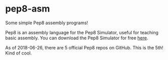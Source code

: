 # pep8-asm
Some simple Pep8 assembly programs!

Pep8 is an assembly language for the Pep8 Simulator, useful for teaching basic assembly. You can download the Pep8 Simulator for free [here](http://computersystemsbook.com/4th-edition/pep8/).

As of 2018-06-26, there are 5 official Pep8 repos on GitHub. This is the 5th! Kind of cool.
